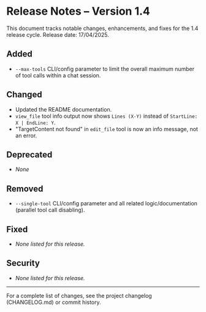 # Release Notes – Version 1.4

This document tracks notable changes, enhancements, and fixes for the 1.4 release cycle. Release date: 17/04/2025.

## Added
- `--max-tools` CLI/config parameter to limit the overall maximum number of tool calls within a chat session.

## Changed
- Updated the README documentation.
- `view_file` tool info output now shows `Lines (X-Y)` instead of `StartLine: X | EndLine: Y`.
- "TargetContent not found" in `edit_file` tool is now an info message, not an error.

## Deprecated
- _None_

## Removed
- `--single-tool` CLI/config parameter and all related logic/documentation (parallel tool call disabling).

## Fixed
- _None listed for this release._

## Security
- _None listed for this release._

---

For a complete list of changes, see the project changelog (CHANGELOG.md) or commit history.
